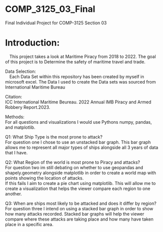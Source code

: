 # COMP_3125_03_Final
Final Individual Project for COMP-3125 Section 03

# Introduction:
&emsp;This project takes a look at Maritime Piracy from 2018 
to 2022. The goal of this project is to Determine the 
safety of maritime travel and trade.

Data Selection:  
&emsp;Each Data Set within this repository has been created by myself in microsoft excel. The Data I used to create the Data sets was sourced from International Maritime Bureau

Citation:  
ICC International Maritime Beureau. 2022 Annual IMB Piracy and Armed Robbery Report.2023.

Methods:  
For all questions and visualizations I would use Pythons numpy, pandas, and matplotlib.  

Q1: What Ship Type is the most prone to attack?  
For question one I chose to use an unstacked bar graph. This bar graph allows me to represent all major types of ships alongside all 3 years of data that I have.

Q2: What Region of the world is most prone to Piracy and attacks?  
For question two im still debating on whether to use geopandas and shapely.geometry alongside matplotlib in order to create a world map with points showing the location of attacks.  
If this fails I aim to create a pie chart using matplotlib. This will allow me to create a visualization that helps the viewer compare each region to one another.

Q3: When are ships most likely to be attacked and does it differ by region?
For question three I intend on using a stacked bar graph in order to show how many attacks recorded. Stacked bar graphs will help the viewer compare where these attacks are taking place and how many have taken place in a specific area.
